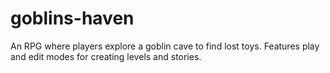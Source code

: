 # goblins-haven
An RPG where players explore a goblin cave to find lost toys. Features play and edit modes for creating levels and stories.
